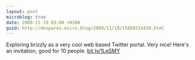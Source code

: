 ```yaml
---
layout: post
microblog: true
date: 2009-11-19 03:00 +0300
guid: http://desparoz.micro.blog/2009/11/19/t5868314439.html
---
```

Exploring brizzly as a very cool web based Twitter portal. Very nice! Here's an invitation, good for 10 people. [bit.ly/1LeSMY](http://bit.ly/1LeSMY)
